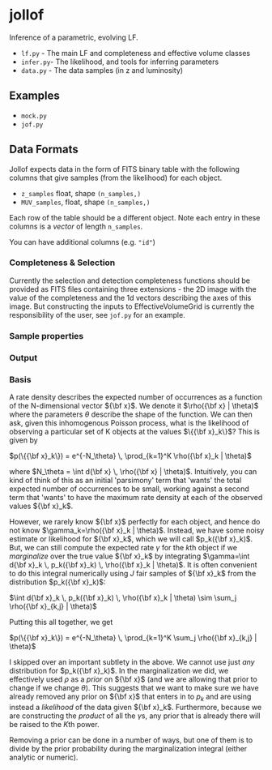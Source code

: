 # jollof

Inference of a parametric, evolving LF.

* `lf.py` - The main LF and completeness and effective volume classes
* `infer.py`- The likelihood, and tools for inferring parameters
* `data.py` - The data samples (in z and luminosity)

## Examples

 * `mock.py`
 * `jof.py`


## Data Formats

Jollof expects data in the form of FITS binary table with the following columns
that give samples (from the likelihood) for each object.

* `z_samples` float, shape `(n_samples,)`
* `MUV_samples`, float, shape `(n_samples,)`

Each row of the table should be a different object.  Note each entry in these
columns is a *vector* of length `n_samples`.

You can have additional columns (e.g. `"id"`)

### Completeness & Selection

Currently the selection and detection completeness functions should be provided
as FITS files containing three extensions - the 2D image with the value of the
completeness and the 1d vectors describing the axes of this image.  But
constructing the inputs to EffectiveVolumeGrid is currently the responsibility
of the user, see `jof.py` for an example.


### Sample properties


### Output


### Basis

A rate density describes the expected number of occurrences as a function of the
N-dimensional vector ${\bf x}$.  We denote it $\rho({\bf x} | \theta)$ where the
parameters $\theta$ describe the shape of the function.  We can then ask, given
this inhomogenous Poisson process, what is the likelihood of observing a
particular set of K objects at the values $\{{\bf x}_k\}$?  This is given by

$p(\{{\bf x}_k\}) = e^{-N_\theta} \, \prod_{k=1}^K \rho({\bf x}_k | \theta)$

where $N_\theta = \int d{\bf x} \, \rho({\bf x} | \theta)$.
Intuitively, you can kind of think of this as an initial 'parsimony' term that
'wants' the total expected number of occurrences to be small, working against a
second term that 'wants' to have the maximum rate density at each of the
observed values ${\bf x}_k$.

However, we rarely know ${\bf x}$ perfectly for each object, and hence do not
know $\gamma_k=\rho({\bf x}_k | \theta)$.  Instead, we have some noisy estimate
or likelihood for ${\bf x}_k$, which we will call $p_k({\bf x}_k)$. But, we can
still compute the expected rate $\gamma$ for the $k$th object if we
*marginalize* over the true value ${\bf x}_k$ by integrating
$\gamma=\int d{\bf x}_k \, p_k({\bf x}_k) \, \rho({\bf x}_k | \theta)$.
It is often convenient to do this integral numerically using $J$ fair samples of
${\bf x}_k$ from the distribution $p_k({\bf x}_k)$:

$\int d{\bf x}_k \, p_k({\bf x}_k) \, \rho({\bf x}_k | \theta) \sim \sum_j \rho({\bf x}_{k,j} | \theta)$

Putting this all together, we get

$p(\{{\bf x}_k\}) = e^{-N_\theta} \, \prod_{k=1}^K \sum_j \rho({\bf x}_{k,j} | \theta)$

I skipped over an important subtlety in the above.  We cannot use just *any*
distribution for $p_k({\bf x}_k)$. In the marginalization we did, we effectively
used $\rho$ as a *prior* on ${\bf x}$ (and we are allowing that prior to change
if we change $\theta$).  This suggests that we want to make sure we have already
removed any prior on ${\bf x}$ that enters in to $p_k$ and are using instead a
*likelihood* of the data given ${\bf x}_k$.  Furthermore, because we are
constructing the *product* of all the $\gamma$s, any prior that is already there
will be raised to the $K$th power.

Removing a prior can be done in a number of ways, but one of them is to divide by the prior probability during the marginalization integral (either analytic or numeric).